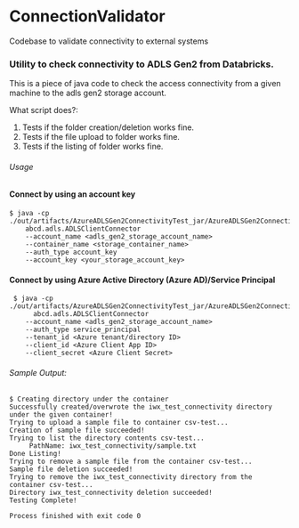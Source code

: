 # ConnectionValidator
Codebase to validate connectivity to external systems




### Utility to check connectivity to ADLS Gen2 from Databricks.
This is a piece of java code to check the access connectivity from a given machine to the adls gen2 storage account.

What script does?:
1. Tests if the folder creation/deletion works fine.
2. Tests if the file upload to folder works fine.
3. Tests if the listing of folder works fine.

###### Usage

#### Connect by using an account key
```
$ java -cp ./out/artifacts/AzureADLSGen2ConnectivityTest_jar/AzureADLSGen2ConnectivityTest.jar 
    abcd.adls.ADLSClientConnector 
    --account_name <adls_gen2_storage_account_name>
    --container_name <storage_container_name> 
    --auth_type account_key 
    --account_key <your_storage_account_key>
```  
#### Connect by using Azure Active Directory (Azure AD)/Service Principal
```  
 $ java -cp ./out/artifacts/AzureADLSGen2ConnectivityTest_jar/AzureADLSGen2ConnectivityTest.jar 
      abcd.adls.ADLSClientConnector 
    --account_name <adls_gen2_storage_account_name>
    --auth_type service_principal 
    --tenant_id <Azure tenant/directory ID> 
    --client_id <Azure Client App ID>
    --client_secret <Azure Client Secret>
``` 

###### Sample Output:
 ```  
 $ Creating directory under the container
 Successfully created/overwrote the iwx_test_connectivity directory under the given container!
 Trying to upload a sample file to container csv-test...
 Creation of sample file succeeded!
 Trying to list the directory contents csv-test...
      PathName: iwx_test_connectivity/sample.txt
 Done Listing!
 Trying to remove a sample file from the container csv-test...
 Sample file deletion succeeded!
 Trying to remove the iwx_test_connectivity directory from the container csv-test...
 Directory iwx_test_connectivity deletion succeeded!
 Testing Complete!
 
 Process finished with exit code 0
```  